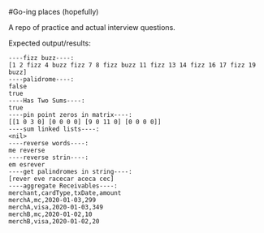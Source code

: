 #Go-ing places (hopefully)

A repo of practice and actual interview questions.

Expected output/results:
```
----fizz buzz----: 
[1 2 fizz 4 buzz fizz 7 8 fizz buzz 11 fizz 13 14 fizz 16 17 fizz 19 buzz]
----palidrome----: 
false
true
----Has Two Sums----: 
true
----pin point zeros in matrix----: 
[[1 0 3 0] [0 0 0 0] [9 0 11 0] [0 0 0 0]]
----sum linked lists----: 
<nil>
----reverse words----: 
me reverse
----reverse strin----: 
em esrever
----get palindromes in string----: 
[rever eve racecar aceca cec]
----aggregate Receivables----: 
merchant,cardType,txDate,amount
merchA,mc,2020-01-03,299
merchA,visa,2020-01-03,349
merchB,mc,2020-01-02,10
merchB,visa,2020-01-02,20
```